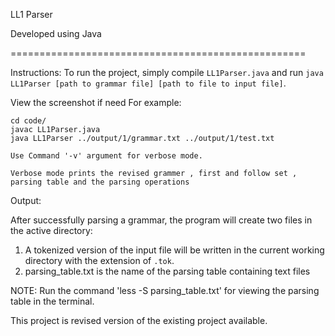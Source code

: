 LL1 Parser

Developed using Java

===================================================

Instructions:
To run the project, simply compile `LL1Parser.java` and run `java LL1Parser [path to grammar file] [path to file to input file]`.

View the screenshot if need 
For example:

    cd code/
    javac LL1Parser.java
    java LL1Parser ../output/1/grammar.txt ../output/1/test.txt

	Use Command '-v' argument for verbose mode.
	
	Verbose mode prints the revised grammer , first and follow set , parsing table and the parsing operations

Output:

After successfully parsing a grammar, the program will create two files in the active directory:

1) A tokenized version of the input file will be written in the current working directory with the extension of `.tok`.
2) parsing_table.txt is the name of the parsing table containing text files

NOTE: Run the command 'less -S parsing_table.txt' for viewing the parsing table in the terminal.

This project is revised version of the existing project available. 

